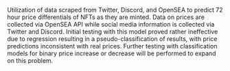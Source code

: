 Utilization of data scraped from Twitter, Discord, and OpenSEA to predict 72 hour price differentials of NFTs as they are minted. Data on prices are collected via OpenSEA API while social media information is collected via Twitter and Discord. Initial testing with this model proved rather ineffective due to regression resulting in a pseudo-classification of results, with price predictions inconsistent with real prices. Further testing with classification models for binary price increase or decrease will be performed to expand on this problem.
